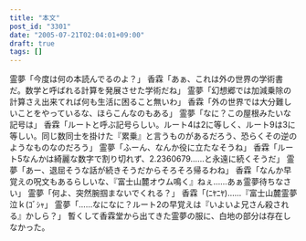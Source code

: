 ```yaml
---
title: "本文"
post_id: "3301"
date: "2005-07-21T02:04:01+09:00"
draft: true
tags: []
---
```



霊夢「今度は何の本読んでるのよ？」 香霖「あぁ、これは外の世界の学術書だ。数学と呼ばれる計算を発展させた学術だね」 霊夢「幻想郷では加減乗除の計算さえ出来てれば何も生活に困ること無いわ」 香霖「外の世界では大分難しいことをやっているな、ほらこんなのもある」 霊夢「なに？この屋根みたいな記号は」 香霖「ルートと呼ぶ記号らしい。ルート4は2に等しく、ルート9は3に等しい。同じ数同士を掛けた『累乗』と言うものがあるだろう、恐らくその逆のようなものなのだろう」 霊夢「ふーん、なんか役に立たなそうね」 香霖「ルート5なんかは綺麗な数字で割り切れず、2.2360679……と永遠に続くそうだ」 霊夢「あー、退屈そうな話が続きそうだからそろそろ帰るわね」 香霖「なんか早覚えの呪文もあるらしいな、『富士山麓オウム鳴く』ねぇ……あぁ霊夢待ちなさい」 霊夢「何よ、突然腕掴まないでくれる？」 香霖「(ﾆﾔﾆﾔ)……『富士山麓霊夢泣ｋ(ｺﾞｼｬ」 霊夢「……なになに？ルート2の早覚えは『いよいよ兄さん殺される』かしら？」 暫くして香霖堂から出てきた霊夢の服に、白地の部分は存在しなかった。
